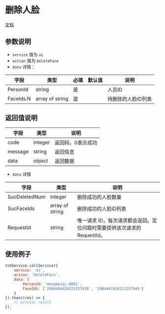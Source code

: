 # 删除人脸

[文档](https://cloud.tencent.com/document/product/867/32792)

## 参数说明

* `service` 值为 `ai`
* `action` 值为 `DeleteFace`
* `data` 详情：

| 字段 | 类型 | 必填 | 默认值 | 说明
| --- | --- | --- | --- | ---
| PersonId | string | 是 | | 人员ID
| FaceIds.N | array of string | 是 | | 待删除的人脸ID列表

## 返回值说明

 字段 | 类型 | 说明
| --- | --- | ---
| code | integer | 返回码，0表示成功
| message | string | 返回信息
| data | object | 返回数据

* `data` 详情

 字段 | 类型 | 说明
| --- | --- | ---
| SucDeletedNum | integer | 删除成功的人脸数量
| SucFaceIds | array of string | 删除成功的人脸ID列表
| RequestId | string | 唯一请求 ID，每次请求都会返回。定位问题时需要提供该次请求的 RequestId。


## 使用例子

```js
tcbService.callService({
    service: 'ai',
    action: 'DeleteFace',
    data: {
        PersonId: 'mengmeiqi-0001',
        FaceIds: ['2984444426221357938', '2984447426221357949']
    }
}).then((res) => {
    // process result
});
```